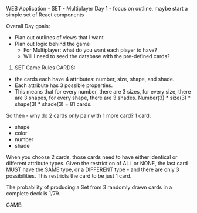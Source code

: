 WEB Application - SET - Multiplayer
Day 1 - focus on outline, maybe start a simple set of React components

Overall Day goals:
- Plan out outlines of views that I want
- Plan out logic behind the game
  - For Multiplayer: what do you want each player to have?
  - Will I need to seed the database with the pre-defined cards?

1. SET Game Rules
CARDS:
- the cards each have 4 attributes: number, size, shape, and shade.
- Each attribute has 3 possible properties.
- This means that for every number, there are 3 sizes, for every size, there are 3 shapes, for every shape, there are 3 shades. Number(3) * size(3) * shape(3) * shade(3) = 81 cards.

So then - why do 2 cards only pair with 1 more card?
1 card:
- shape
- color
- number
- shade

When you choose 2 cards, those cards need to have either identical or different attribute types. Given the restriction of ALL or NONE, the last card MUST have the SAME type, or a DIFFERENT type - and there are only 3 possibilities. This restricts the card to be just 1 card.

The probability of producing a Set from 3 randomly drawn cards in a complete deck is 1/79.

GAME:
